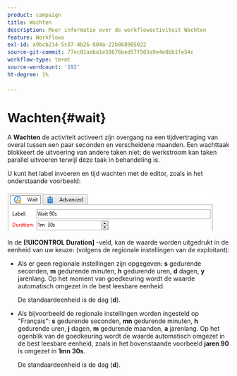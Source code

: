 ```yaml
---
product: campaign
title: Wachten
description: Meer informatie over de workflowactiviteit Wachten
feature: Workflows
exl-id: a9bcb214-5c87-4b26-804a-22b868905022
source-git-commit: 77ec01aaba1e50676bed57f503a9e4e8bb1fe54c
workflow-type: tm+mt
source-wordcount: '192'
ht-degree: 1%

---
```


# Wachten{#wait}



A **Wachten** de activiteit activeert zijn overgang na een tijdvertraging van overal tussen een paar seconden en verscheidene maanden. Een wachttaak blokkeert de uitvoering van andere taken niet; de werkstroom kan taken parallel uitvoeren terwijl deze taak in behandeling is.

U kunt het label invoeren en tijd wachten met de editor, zoals in het onderstaande voorbeeld:

![](assets/edit_wait.png)

In de **[!UICONTROL Duration]** -veld, kan de waarde worden uitgedrukt in de eenheid van uw keuze: (volgens de regionale instellingen van de exploitant):

* Als er geen regionale instellingen zijn opgegeven: **s** gedurende seconden, **m** gedurende minuten, **h** gedurende uren, **d** dagen, **y** jarenlang. Op het moment van goedkeuring wordt de waarde automatisch omgezet in de best leesbare eenheid.

   De standaardeenheid is de dag (**d**).

* Als bijvoorbeeld de regionale instellingen worden ingesteld op &quot;Français&quot;: **s** gedurende seconden, **mn** gedurende minuten, **h** gedurende uren, **j** dagen, **m** gedurende maanden, **a** jarenlang. Op het ogenblik van de goedkeuring wordt de waarde automatisch omgezet in de best leesbare eenheid, zoals in het bovenstaande voorbeeld **jaren 90** is omgezet in **1mn 30s**.

   De standaardeenheid is de dag (**d**).
